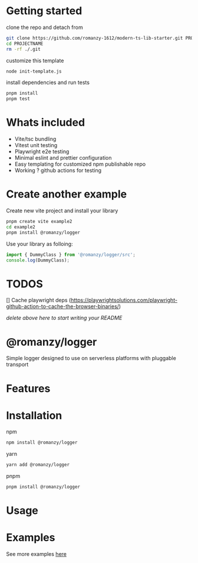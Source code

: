 # Getting started

clone the repo and detach from 
```bash
git clone https://github.com/romanzy-1612/modern-ts-lib-starter.git PROJECTNAME
cd PROJECTNAME
rm -rf ./.git
```

customize this template
```bash
node init-template.js
```

install dependencies and run tests
```bash
pnpm install
pnpm test
```

# Whats included

- Vite/tsc bundling
- Vitest unit testing
- Playwright e2e testing
- Minimal eslint and prettier configuration
- Easy templating for customized npm publishable repo
- Working ? github actions for testing

# Create another example

Create new vite project and install your library

```bash
pnpm create vite example2
cd example2
pnpm install @romanzy/logger
```

Use your library as folloing:


```typescript
import { DummyClass } from '@romanzy/logger/src';
console.log(DummyClass);
```

# TODOS

[] Cache playwright deps (https://playwrightsolutions.com/playwright-github-action-to-cache-the-browser-binaries/)

_delete above here to start writing your README_

# @romanzy/logger

Simple logger designed to use on serverless platforms with pluggable transport

# Features

# Installation

npm
```bash
npm install @romanzy/logger
```

yarn
```bash
yarn add @romanzy/logger
```

pnpm
```bash
pnpm install @romanzy/logger
```

# Usage

# Examples

See more examples [here](example)
